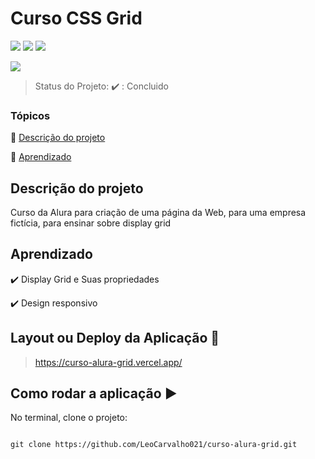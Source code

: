 <h1>Curso CSS Grid</h1>

<p  align="center">

<img  src=  "https://img.shields.io/badge/-HTML-orange"> <img  src="https://img.shields.io/badge/-CSS-blue"> <img src="https://img.shields.io/badge/-JAVASCRYPT-yellow">

<img  src="http://img.shields.io/static/v1?label=STATUS&message=CONCLUIDO&color=GREEN&style=for-the-badge"/>

</p>

> Status do Projeto: :heavy_check_mark: : Concluido

### Tópicos

:small_blue_diamond: [Descrição do projeto](#descrição-do-projeto)

:small_blue_diamond: [Aprendizado](#aprendizado)

## Descrição do projeto

<p  align="justify">

Curso da Alura para criação de uma página da Web, para uma empresa fictícia, para ensinar sobre display grid

</p>

## Aprendizado

:heavy_check_mark: Display Grid e Suas propriedades

:heavy_check_mark: Design responsivo

## Layout ou Deploy da Aplicação :dash:

> https://curso-alura-grid.vercel.app/


## Como rodar a aplicação :arrow_forward:


No terminal, clone o projeto:


```

git clone https://github.com/LeoCarvalho021/curso-alura-grid.git

```